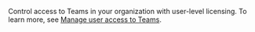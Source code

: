 Control access to Teams in your organization with user-level licensing. To learn more, see [Manage user access to Teams](../user-access.md).

